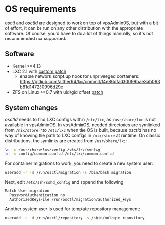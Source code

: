 # OS requirements
*osctl* and *osctld* are designed to work on top of vpsAdminOS, but with a bit
of effort, it can be run on any other distribution with the appropriate
software. Of course, you'd have to do a lot of things manually, so it's not
recommended nor supported.

## Software
- Kernel >=4.13
- LXC 2.1 with [custom patch](https://github.com/aither64/lxc/tree/vpsadminos-2.1)
    - enable network script.up hook for unprivileged containers:
      <https://github.com/aither64/lxc/commit/f4e86dfad30099bae3ab093b81d147280996d29e>
- ZFS on Linux >=0.7 with uid/gid offset [patch](https://github.com/aither64/zfs/tree/uid_offset)

## System changes
*osctld* needs to find LXC configs within `/etc/lxc`, as `/usr/share/lxc`
is not available in vpsAdminOS. In vpsAdminOS, needed directories are symlinked
from `/nix/store` into `/etc/lxc` when the OS is built, because *osctld* has no
way of knowing the path to LXC configs in `/nix/store` at runtime. On classic
distributions, the symlinks are created from `/usr/share/lxc`:

```bash
ln -s /usr/share/lxc/config /etc/lxc/config
ln -s config/common.conf.d /etc/lxc/common.conf.d
```

For container migrations to work, you need to create a new system user:

```bash
useradd -r -d /run/osctl/migration -s /bin/bash migration
```

Next, edit `/etc/ssh/sshd_config` and append the following:

```
Match User migration
  PasswordAuthentication no
  AuthorizedKeysFile /run/osctl/migration/authorized_keys
```

Another system user is used for template repository management:

```bash
useradd -r -d /run/osctl/repository -s /sbin/nologin repository
```
